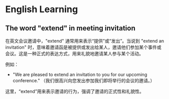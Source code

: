 # English Learning

## The word "extend" in meeting invitation

在英文会议邀请中，"extend" 通常用来表示“提供”或“发出”。当说到 "extend an invitation" 时，意味着邀请函是被提供或发出给某人，邀请他们参加某个事件或会议。这是一种正式的表达方式，用来礼貌地邀请某人参与某个活动。

例如：
- "We are pleased to extend an invitation to you for our upcoming conference."
  （我们很高兴向您发出参加我们即将举行的会议的邀请。）

这里，“extend”用来表示邀请的行为，强调了邀请的正式性和礼貌性。
